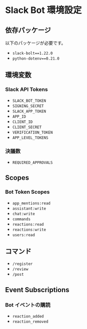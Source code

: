 # Slack Bot 環境設定

## 依存パッケージ
以下のパッケージが必要です。

- `slack-bolt==1.22.0`
- `python-dotenv==0.21.0`

## 環境変数

### Slack API Tokens
- `SLACK_BOT_TOKEN`
- `SIGNING_SECRET`
- `SLACK_APP_TOKEN`
- `APP_ID`
- `CLIENT_ID`
- `CLIENT_SECRET`
- `VERIFICATION_TOKEN`
- `APP_LEVEL_TOKENS`

### 決議数
- `REQUIRED_APPROVALS`

## Scopes

### Bot Token Scopes
- `app_mentions:read`
- `assistant:write`
- `chat:write`
- `commands`
- `reactions:read`
- `reactions:write`
- `users:read`

## コマンド
- `/register`
- `/review`
- `/post`

## Event Subscriptions

### Bot イベントの購読
- `reaction_added`
- `reaction_removed`
